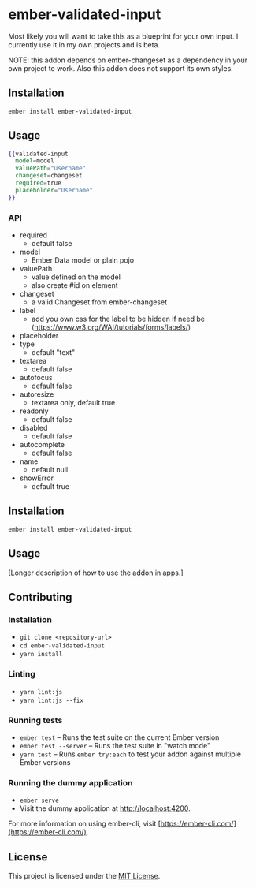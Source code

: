 ember-validated-input
==============================================================================
Most likely you will want to take this as a blueprint for your own input. I currently use it in my own projects and is beta.

NOTE: this addon depends on ember-changeset as a dependency in your own project to work.  Also this addon does not support its own styles.

## Installation

`ember install ember-validated-input`

## Usage

```hbs
{{validated-input
  model=model
  valuePath="username"
  changeset=changeset
  required=true
  placeholder="Username"
}}
```

### API

- required
  - default false
- model
  - Ember Data model or plain pojo
- valuePath
  - value defined on the model
  - also create #id on element
- changeset
  - a valid Changeset from ember-changeset
- label
  - add you own css for the label to be hidden if need be (https://www.w3.org/WAI/tutorials/forms/labels/)
- placeholder
- type
  - default "text"
- textarea
  - default false
- autofocus
  - default false
- autoresize
  - textarea only, default true
- readonly
  - default false
- disabled
  - default false
- autocomplete
  - default false
- name
  - default null
- showError
  - default true

Installation
------------------------------------------------------------------------------

```
ember install ember-validated-input
```


Usage
------------------------------------------------------------------------------

[Longer description of how to use the addon in apps.]


Contributing
------------------------------------------------------------------------------

### Installation

* `git clone <repository-url>`
* `cd ember-validated-input`
* `yarn install`

### Linting

* `yarn lint:js`
* `yarn lint:js --fix`

### Running tests

* `ember test` – Runs the test suite on the current Ember version
* `ember test --server` – Runs the test suite in "watch mode"
* `yarn test` – Runs `ember try:each` to test your addon against multiple Ember versions

### Running the dummy application

* `ember serve`
* Visit the dummy application at [http://localhost:4200](http://localhost:4200).

For more information on using ember-cli, visit [https://ember-cli.com/](https://ember-cli.com/).

License
------------------------------------------------------------------------------

This project is licensed under the [MIT License](LICENSE.md).

